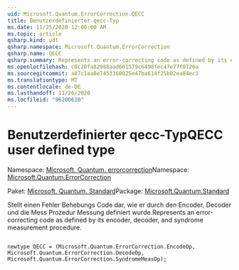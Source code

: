 ```yaml
---
uid: Microsoft.Quantum.ErrorCorrection.QECC
title: Benutzerdefinierter qecc-Typ
ms.date: 11/25/2020 12:00:00 AM
ms.topic: article
qsharp.kind: udt
qsharp.namespace: Microsoft.Quantum.ErrorCorrection
qsharp.name: QECC
qsharp.summary: Represents an error-correcting code as defined by its encoder, decoder, and syndrome measurement procedure.
ms.openlocfilehash: c0c20fa82988aad661579c6498fec47e77f0726a
ms.sourcegitcommit: a87c1aa8e7453360025e47ba614f25b02ea84ec3
ms.translationtype: MT
ms.contentlocale: de-DE
ms.lasthandoff: 11/26/2020
ms.locfileid: "96200610"
---
```

# <a name="qecc-user-defined-type"></a><span data-ttu-id="03ef1-102">Benutzerdefinierter qecc-Typ</span><span class="sxs-lookup"><span data-stu-id="03ef1-102">QECC user defined type</span></span>

<span data-ttu-id="03ef1-103">Namespace: [Microsoft. Quantum. errorcorrection](xref:Microsoft.Quantum.ErrorCorrection)</span><span class="sxs-lookup"><span data-stu-id="03ef1-103">Namespace: [Microsoft.Quantum.ErrorCorrection](xref:Microsoft.Quantum.ErrorCorrection)</span></span>

<span data-ttu-id="03ef1-104">Paket: [Microsoft. Quantum. Standard](https://nuget.org/packages/Microsoft.Quantum.Standard)</span><span class="sxs-lookup"><span data-stu-id="03ef1-104">Package: [Microsoft.Quantum.Standard](https://nuget.org/packages/Microsoft.Quantum.Standard)</span></span>


<span data-ttu-id="03ef1-105">Stellt einen Fehler Behebungs Code dar, wie er durch den Encoder, Decoder und die Mess Prozedur Messung definiert wurde.</span><span class="sxs-lookup"><span data-stu-id="03ef1-105">Represents an error-correcting code as defined by its encoder, decoder, and syndrome measurement procedure.</span></span>

```qsharp

newtype QECC = (Microsoft.Quantum.ErrorCorrection.EncodeOp, Microsoft.Quantum.ErrorCorrection.DecodeOp, Microsoft.Quantum.ErrorCorrection.SyndromeMeasOp);
```

